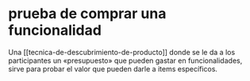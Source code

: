# prueba de comprar una funcionalidad
Una [[tecnica-de-descubrimiento-de-producto]] donde se le da a los participantes un «presupuesto» que pueden gastar en funcionalidades, sirve para probar el valor que pueden darle a items específicos.
